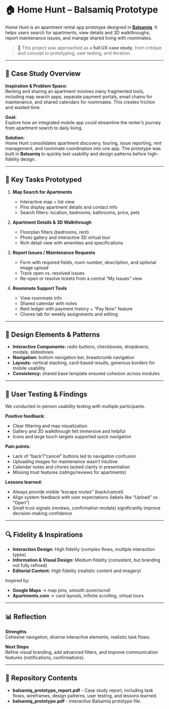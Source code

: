 # 🏠 Home Hunt – Balsamiq Prototype

Home Hunt is an apartment rental app prototype designed in [**Balsamiq**](https://balsamiq.com/). It helps users search for apartments, view details and 3D walkthroughs, report maintenance issues, and manage shared living with roommates.  

> 📌 This project was approached as a **full UX case study**, from critique and concept to prototyping, user testing, and iteration.  

---

## 📖 Case Study Overview

**Inspiration & Problem Space:**  
Renting and sharing an apartment involves many fragmented tools, including map search apps, separate payment portals, email chains for maintenance, and shared calendars for roommates. This creates friction and wasted time.  

**Goal:**  
Explore how an integrated mobile app could streamline the renter’s journey from apartment search to daily living.  

**Solution:**  
Home Hunt consolidates apartment discovery, touring, issue reporting, rent management, and roommate coordination into one app. The prototype was built in **Balsamiq** to quickly test usability and design patterns before high-fidelity design.  

---

## 🎯 Key Tasks Prototyped

1. **Map Search for Apartments**  
   - Interactive map + list view  
   - Pins display apartment details and contact info  
   - Search filters: location, bedrooms, bathrooms, price, pets  

2. **Apartment Details & 3D Walkthrough**  
   - Floorplan filters (bedrooms, rent)  
   - Photo gallery and interactive 3D virtual tour  
   - Rich detail view with amenities and specifications  

3. **Report Issues / Maintenance Requests**  
   - Form with required fields, room number, description, and optional image upload  
   - Track open vs. resolved issues  
   - Re-open or resolve tickets from a central “My Issues” view  

4. **Roommate Support Tools**  
   - View roommate info  
   - Shared calendar with notes  
   - Rent ledger with payment history + “Pay Now” feature  
   - Chores tab for weekly assignments and editing  

---

## 🧩 Design Elements & Patterns

- **Interactive Components:** radio buttons, checkboxes, dropdowns, modals, slideshows  
- **Navigation:** bottom navigation bar, breadcrumb navigation  
- **Layouts:** vertical stacking, card-based results, generous borders for mobile usability  
- **Consistency:** shared base template ensured cohesion across modules  

---

## 👥 User Testing & Findings

We conducted in-person usability testing with multiple participants.  

**Positive feedback:**  
- Clear filtering and map visualization  
- Gallery and 3D walkthrough felt immersive and helpful  
- Icons and large touch targets supported quick navigation  

**Pain points:**  
- Lack of “back”/“cancel” buttons led to navigation confusion  
- Uploading images for maintenance wasn’t intuitive  
- Calendar notes and chores lacked clarity in presentation  
- Missing trust features (ratings/reviews for apartments)  

**Lessons learned:**  
- Always provide visible “escape routes” (back/cancel)  
- Align system feedback with user expectations (labels like “Upload” vs. “Open”)  
- Small trust signals (reviews, confirmation modals) significantly improve decision-making confidence  

---

## 🔍 Fidelity & Inspirations

- **Interaction Design:** High fidelity (complex flows, multiple interaction types)  
- **Information & Visual Design:** Medium fidelity (consistent, but branding not fully refined)  
- **Editorial Content:** High fidelity (realistic content and imagery)  

Inspired by:  
- **Google Maps** → map pins, smooth zoom/scroll  
- **Apartments.com** → card layouts, infinite scrolling, virtual tours  

---

## 📊 Reflection

**Strengths**  
Cohesive navigation, diverse interactive elements, realistic task flows.  

**Next Steps**  
Refine visual branding, add advanced filters, and improve communication features (notifications, confirmations).  

---

## 📂 Repository Contents  

- **balsamiq_prototype_report.pdf** - Case study report, including task flows, wireframes, design patterns, user testing, and lessons learned.  
- **balsamiq_prototype.pdf** - Interactive Balsamiq prototype file.  



